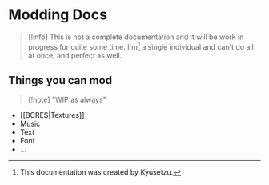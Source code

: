 # Modding Docs

> [!info]
> This is not a complete documentation and it will be work in progress for quite some time.
> I'm[^1] a single individual and can't do all at once, and perfect as well.

[^1]:This documentation was created by Kyusetzu.
## Things you can mod

> [!note] "WIP as always"

- [[BCRES|Textures]]
- Music
- Text
- Font
- ...